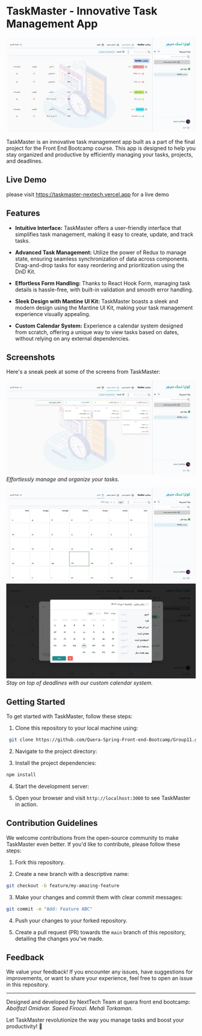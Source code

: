 # TaskMaster - Innovative Task Management App

![TaskMaster](./Images/main1.jpeg)

TaskMaster is an innovative task management app built as a part of the final project for the Front End Bootcamp course. This app is designed to help you stay organized and productive by efficiently managing your tasks, projects, and deadlines.

## Live Demo
please visit https://taskmaster-nextech.vercel.app for a live demo

## Features

- **Intuitive Interface:** TaskMaster offers a user-friendly interface that simplifies task management, making it easy to create, update, and track tasks.

- **Advanced Task Management:** Utilize the power of Redux to manage state, ensuring seamless synchronization of data across components. Drag-and-drop tasks for easy reordering and prioritization using the DnD Kit.

- **Effortless Form Handling:** Thanks to React Hook Form, managing task details is hassle-free, with built-in validation and smooth error handling.

- **Sleek Design with Mantine UI Kit:** TaskMaster boasts a sleek and modern design using the Mantine UI Kit, making your task management experience visually appealing.

- **Custom Calendar System:** Experience a calendar system designed from scratch, offering a unique way to view tasks based on dates, without relying on any external dependencies.

## Screenshots

Here's a sneak peek at some of the screens from TaskMaster:

![Dashboard2](./Images/main2.jpeg)
_Effortlessly manage and organize your tasks._

![Calendar](./Images/cal1.jpeg)
![Calendar](./Images/cal2.jpeg)
_Stay on top of deadlines with our custom calendar system._

## Getting Started

To get started with TaskMaster, follow these steps:

1. Clone this repository to your local machine using:

```bash
 git clone https://github.com/Quera-Spring-Front-end-Bootcamp/Group11.git
```

2. Navigate to the project directory:

3. Install the project dependencies:

```bash
npm install
```

4. Start the development server:

5. Open your browser and visit `http://localhost:3000` to see TaskMaster in action.

## Contribution Guidelines

We welcome contributions from the open-source community to make TaskMaster even better. If you'd like to contribute, please follow these steps:

1. Fork this repository.

2. Create a new branch with a descriptive name:

```bash
git checkout -b feature/my-amazing-feature
```

3. Make your changes and commit them with clear commit messages:

```bash
git commit -m "Add: Feature ABC"
```

4. Push your changes to your forked repository.

5. Create a pull request (PR) towards the `main` branch of this repository, detailing the changes you've made.

## Feedback

We value your feedback! If you encounter any issues, have suggestions for improvements, or want to share your experience, feel free to open an issue in this repository.

---

Designed and developed by NextTech Team at quera front end bootcamp:
_Abolfazl Omidvar._
_Saeed Firoozi._
_Mehdi Torkaman._

Let TaskMaster revolutionize the way you manage tasks and boost your productivity! 🚀
